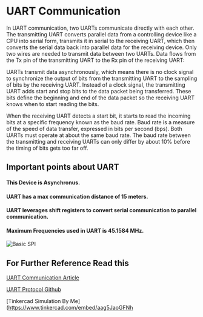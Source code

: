 
# UART Communication

In UART communication, two UARTs communicate directly with each other. The transmitting UART converts parallel data from a controlling device like a CPU into serial form, transmits it in serial to the receiving UART, which then converts the serial data back into parallel data for the receiving device. Only two wires are needed to transmit data between two UARTs. Data flows from the Tx pin of the transmitting UART to the Rx pin of the receiving UART:




UARTs transmit data asynchronously, which means there is no clock signal to synchronize the output of bits from the transmitting UART to the sampling of bits by the receiving UART. Instead of a clock signal, the transmitting UART adds start and stop bits to the data packet being transferred. These bits define the beginning and end of the data packet so the receiving UART knows when to start reading the bits.

When the receiving UART detects a start bit, it starts to read the incoming bits at a specific frequency known as the baud rate. Baud rate is a measure of the speed of data transfer, expressed in bits per second (bps). Both UARTs must operate at about the same baud rate. The baud rate between the transmitting and receiving UARTs can only differ by about 10% before the timing of bits gets too far off.




## Important points about UART

#### This Device is Asynchronus.
#### UART has a max communication distance of 15 meters. 
#### UART leverages shift registers to convert serial communication to parallel communication. 
#### Maximum Frequencies used in UART is 45.1584 MHz.

![Basic SPI](https://drive.google.com/file/d/1wq5i45U2MoEz7pgVW7xK5hnE_gONwKwV/view?usp=sharing)


## For Further Reference Read this 

[UART Communication Article](https://www.circuitbasics.com/basics-uart-communication/)

[UART Protocol Github](https://github.com/topics/uart-protocol)

[Tinkercad Simulation By Me](https://www.tinkercad.com/embed/aag5JaoGFNh
